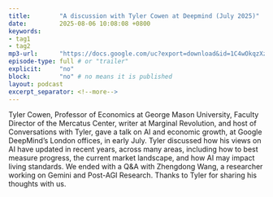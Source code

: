 ```yaml
---
title:        "A discussion with Tyler Cowen at Deepmind (July 2025)"
date:         2025-08-06 10:08:08 +0800
keywords:
- tag1
- tag2
mp3-url:      "https://docs.google.com/uc?export=download&id=1C4wOkqzXzY01w1JWF17TV09Si3q6xaVb"
episode-type: full # or "trailer"
explicit:     "no"
block:        "no" # no means it is published
layout: podcast
excerpt_separator: <!--more-->
---
```

Tyler Cowen, Professor of Economics at George Mason University, Faculty Director of the Mercatus Center, writer at Marginal Revolution, and host of Conversations with Tyler, gave a talk on AI and economic growth, at Google DeepMind’s London offices, in early July. Tyler discussed how his views on AI have updated in recent years, across many areas, including how to best measure progress, the current market landscape, and how AI may impact living standards. We ended with a Q&A with Zhengdong Wang, a researcher working on Gemini and Post-AGI Research. Thanks to Tyler for sharing his thoughts with us.

<!--more-->
